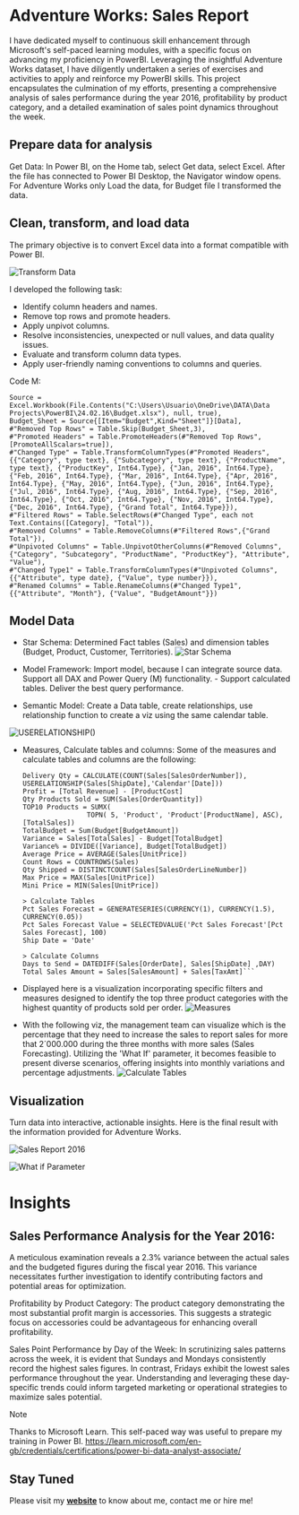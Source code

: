 # Adventure Works: Sales Report

I have dedicated myself to continuous skill enhancement through Microsoft's self-paced learning modules, with a specific focus on advancing my proficiency in PowerBI. Leveraging the insightful Adventure Works dataset, I have diligently undertaken a series of exercises and activities to apply and reinforce my PowerBI skills. This project encapsulates the culmination of my efforts, presenting a comprehensive analysis of sales performance during the year 2016, profitability by product category, and a detailed examination of sales point dynamics throughout the week. 

## Prepare data for analysis

Get Data: In Power BI, on the Home tab, select Get data, select Excel. After the file has connected to Power BI Desktop, the Navigator window opens. For Adventure Works only Load the data, for Budget file I transformed the data.

## Clean, transform, and load data

The primary objective is to convert Excel data into a format compatible with Power BI. 

![Transform Data](Images/image-2.png)

I developed the following task:
- Identify column headers and names.
- Remove top rows and promote headers.
- Apply unpivot columns.
- Resolve inconsistencies, unexpected or null values, and data quality issues.
- Evaluate and transform column data types.
- Apply user-friendly naming conventions to columns and queries.

Code M:

    Source = Excel.Workbook(File.Contents("C:\Users\Usuario\OneDrive\DATA\Data Projects\PowerBI\24.02.16\Budget.xlsx"), null, true),
    Budget_Sheet = Source{[Item="Budget",Kind="Sheet"]}[Data],
    #"Removed Top Rows" = Table.Skip(Budget_Sheet,3),
    #"Promoted Headers" = Table.PromoteHeaders(#"Removed Top Rows", [PromoteAllScalars=true]),
    #"Changed Type" = Table.TransformColumnTypes(#"Promoted Headers",{{"Category", type text}, {"Subcategory", type text}, {"ProductName", type text}, {"ProductKey", Int64.Type}, {"Jan, 2016", Int64.Type}, {"Feb, 2016", Int64.Type}, {"Mar, 2016", Int64.Type}, {"Apr, 2016", Int64.Type}, {"May, 2016", Int64.Type}, {"Jun, 2016", Int64.Type}, {"Jul, 2016", Int64.Type}, {"Aug, 2016", Int64.Type}, {"Sep, 2016", Int64.Type}, {"Oct, 2016", Int64.Type}, {"Nov, 2016", Int64.Type}, {"Dec, 2016", Int64.Type}, {"Grand Total", Int64.Type}}),
    #"Filtered Rows" = Table.SelectRows(#"Changed Type", each not Text.Contains([Category], "Total")),
    #"Removed Columns" = Table.RemoveColumns(#"Filtered Rows",{"Grand Total"}),
    #"Unpivoted Columns" = Table.UnpivotOtherColumns(#"Removed Columns", {"Category", "Subcategory", "ProductName", "ProductKey"}, "Attribute", "Value"),
    #"Changed Type1" = Table.TransformColumnTypes(#"Unpivoted Columns",{{"Attribute", type date}, {"Value", type number}}),
    #"Renamed Columns" = Table.RenameColumns(#"Changed Type1",{{"Attribute", "Month"}, {"Value", "BudgetAmount"}})



## Model Data

- Star Schema: Determined Fact tables (Sales) and dimension tables (Budget, Product, Customer, Territories).
![Star Schema](Images/image-1.png)

- Model Framework: Import model, because I can integrate source data. Support all DAX and Power Query (M) functionality. - Support calculated tables. Deliver the best query performance.
- Semantic Model: Create a Data table, create relationships, use relationship function to create a viz using the same calendar table.

![USERELATIONSHIP()](Images/image-3.png)

- Measures, Calculate tables and columns:
Some of the measures and calculate tables and columns are the following:
    
    ``` > Measures
    Delivery Qty = CALCULATE(COUNT(Sales[SalesOrderNumber]), USERELATIONSHIP(Sales[ShipDate],'Calendar'[Date]))
    Profit = [Total Revenue] - [ProductCost]
    Qty Products Sold = SUM(Sales[OrderQuantity])
    TOP10 Products = SUMX(
                    TOPN( 5, 'Product', 'Product'[ProductName], ASC), [TotalSales])
    TotalBudget = Sum(Budget[BudgetAmount])
    Variance = Sales[TotalSales] - Budget[TotalBudget]
    Variance% = DIVIDE([Variance], Budget[TotalBudget])
    Average Price = AVERAGE(Sales[UnitPrice])
    Count Rows = COUNTROWS(Sales)
    Qty Shipped = DISTINCTCOUNT(Sales[SalesOrderLineNumber])
    Max Price = MAX(Sales[UnitPrice])
    Mini Price = MIN(Sales[UnitPrice])
    
    > Calculate Tables
    Pct Sales Forecast = GENERATESERIES(CURRENCY(1), CURRENCY(1.5), CURRENCY(0.05))
    Pct Sales Forecast Value = SELECTEDVALUE('Pct Sales Forecast'[Pct Sales Forecast], 100)
    Ship Date = 'Date'

    > Calculate Columns
    Days to Send = DATEDIFF(Sales[OrderDate], Sales[ShipDate] ,DAY)
    Total Sales Amount = Sales[SalesAmount] + Sales[TaxAmt]```

- Displayed here is a visualization incorporating specific filters and measures designed to identify the top three product categories with the highest quantity of products sold per order.
![Measures](Images/image-4.png)

- With the following viz, the management team can visualize which is the percentage that they need to increase the sales to report sales for more that 2´000.000 during the three months with more sales (Sales Forecasting). Utilizing the 'What If' parameter, it becomes feasible to present diverse scenarios, offering insights into monthly variations and percentage adjustments.
![Calculate Tables](Images/image-5.png)


## Visualization
Turn data into interactive, actionable insights. Here is the final result with the information provided for Adventure Works.

![Sales Report 2016](Images/image.png)

![What if Parameter](Images/image-6.png)

# Insights 

## Sales Performance Analysis for the Year 2016:

A meticulous examination reveals a 2.3% variance between the actual sales and the budgeted figures during the fiscal year 2016. This variance necessitates further investigation to identify contributing factors and potential areas for optimization.

Profitability by Product Category:
The product category demonstrating the most substantial profit margin is accessories. This suggests a strategic focus on accessories could be advantageous for enhancing overall profitability.

Sales Point Performance by Day of the Week:
In scrutinizing sales patterns across the week, it is evident that Sundays and Mondays consistently record the highest sales figures. In contrast, Fridays exhibit the lowest sales performance throughout the year. Understanding and leveraging these day-specific trends could inform targeted marketing or operational strategies to maximize sales potential.

> [!NOTE]
> Thanks to Microsoft Learn. This self-paced way was useful to prepare my training in Power BI. https://learn.microsoft.com/en-gb/credentials/certifications/power-bi-data-analyst-associate/ 

## Stay Tuned

Please visit my [**website**](https://lorenamendezg.github.io/) to know about me, contact me or hire me!
